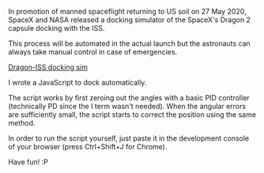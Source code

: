 In promotion of manned spaceflight returning to US soil on 27 May 2020, SpaceX and NASA released a docking simulator of the SpaceX's Dragon 2 capsule docking with the ISS. 

This process will be automated in the actual launch but the astronauts can always take manual control in case of emergencies.

[Dragon-ISS docking sim](https://iss-sim.spacex.com/)

I wrote a JavaScript to dock automatically. 

The script works by first zeroing out the angles with a basic PID controller (technically PD since the I term wasn't needed). When the angular errors are sufficiently small, the script starts to correct the position using the same method.

In order to run the script yourself, just paste it in the development console of your browser (press Ctrl+Shift+J for Chrome).

Have fun! :P
